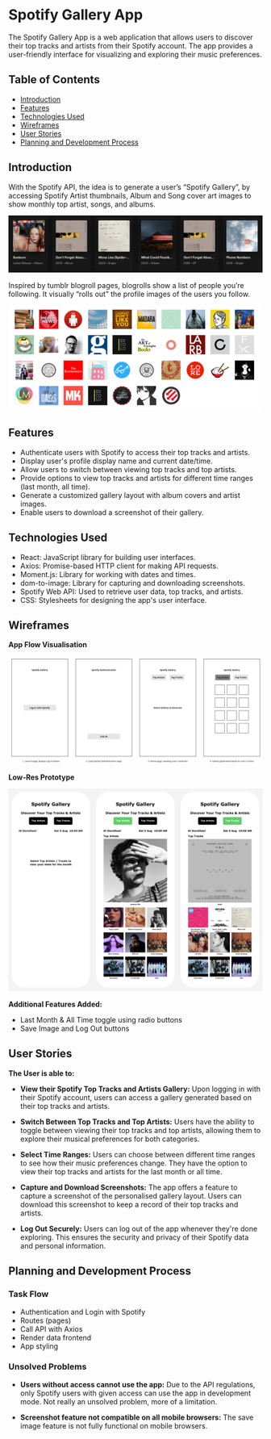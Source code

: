 
# Spotify Gallery App

The Spotify Gallery App is a web application that allows users to discover their top tracks and artists from their Spotify account. The app provides a user-friendly interface for visualizing and exploring their music preferences.

## Table of Contents

- [Introduction](#introduction)
- [Features](#features)
- [Technologies Used](#technologies-used)
- [Wireframes](#wireframes)
- [User Stories](#user-stories)
- [Planning and Development Process](#planning-and-development-process)

## Introduction
With the Spotify API, the idea is to generate a user’s “Spotify Gallery”, by accessing Spotify Artist thumbnails, Album and Song cover art images to show monthly top artist, songs, and albums.

![](./media/intro01.png)

Inspired by tumblr blogroll pages, blogrolls show a list of people you’re following. It visually “rolls out” the profile images of the users you follow. 

![](./media/intro02.png)

## Features

- Authenticate users with Spotify to access their top tracks and artists.
- Display user's profile display name and current date/time.
- Allow users to switch between viewing top tracks and top artists.
- Provide options to view top tracks and artists for different time ranges (last month, all time).
- Generate a customized gallery layout with album covers and artist images.
- Enable users to download a screenshot of their gallery.

## Technologies Used

- React: JavaScript library for building user interfaces.
- Axios: Promise-based HTTP client for making API requests.
- Moment.js: Library for working with dates and times.
- dom-to-image: Library for capturing and downloading screenshots.
- Spotify Web API: Used to retrieve user data, top tracks, and artists.
- CSS: Stylesheets for designing the app's user interface.

## Wireframes

**App Flow Visualisation**

![](./media/wireframe01.png)

**Low-Res Prototype**

![](./media/prototype01.png)

**Additional Features Added:**

- Last Month & All Time toggle using radio buttons
- Save Image and Log Out buttons


## User Stories

**The User is able to:**

- **View their Spotify Top Tracks and Artists Gallery:** Upon logging in with their Spotify account, users can access a gallery generated based on their top tracks and artists.

- **Switch Between Top Tracks and Top Artists:** Users have the ability to toggle between viewing their top tracks and top artists, allowing them to explore their musical preferences for both categories.

- **Select Time Ranges:** Users can choose between different time ranges to see how their music preferences change. They have the option to view their top tracks and artists for the last month or all time.

- **Capture and Download Screenshots:** The app offers a feature to capture a screenshot of the personalised gallery layout. Users can download this screenshot to keep a record of their top tracks and artists.

- **Log Out Securely:** Users can log out of the app whenever they're done exploring. This ensures the security and privacy of their Spotify data and personal information.

## Planning and Development Process

### Task Flow

- Authentication and Login with Spotify
- Routes (pages)
- Call API with Axios
- Render data frontend
- App styling

### Unsolved Problems

- **Users without access cannot use the app:** Due to the API regulations, only Spotify users with given access can use the app in development mode. Not really an unsolved problem, more of a limitation.

- **Screenshot feature not compatible on all mobile browsers:** The save image feature is not fully functional on mobile browsers.